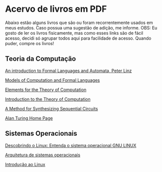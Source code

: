 <h1>Acervo de livros em PDF</h1>

Abaixo estão alguns livros que são ou foram recorrentemente usados em meus estudos. Caso possua uma sugestão de adição, me informe.
OBS: Eu gosto de ler os livros fisicamente, mas como esses links são de fácil acesso, decidi só agrupar todos aqui para facilidade de acesso. Quando puder, compre os livros!

<h2>Teoria da Computação</h2>

[An introduction to Formal Languages and Automata, Peter Linz](https://www.google.com/url?sa=t&source=web&rct=j&opi=89978449&url=https://fall14cs.files.wordpress.com/2017/04/an-introduction-to-formal-languages-and-automata-5th-edition-2011.pdf&ved=2ahUKEwj8_7X6tcaGAxWmrZUCHZPyG2gQFnoECBYQAQ&usg=AOvVaw3FjJH0cBd7AsWBcpgeftNT)

[Models of Computation and Formal Languages](https://cs.brown.edu/people/jsavage/book/pdfs/ModelsOfComputation.pdf)

[Elements for the Theory of Computation](https://home.cse.ust.hk/~lzhang/teach/3721/Elements_of_Theory_of_Computation_2ed_Lewis_Papadimitriou.pdf)

[Introduction to the Theory of Computation](https://www.cin.ufpe.br/~jjss/Introcuction%20to%20Theory%20of%20computation%20by%20Micheal%20Sipser%20Ist%20Ed..pdf)

[A Method for Synthesizing Sequential Circuits](https://ia601605.us.archive.org/3/items/bstj34-5-1045/bstj34-5-1045.pdf)

[Alan Turing Home Page](http://www.turing.org.uk/turing/Turing.html)

<h2>Sistemas Operacionais</h2>

[Descobrindo o Linux: Entenda o sistema
operacional GNU LINUX](https://s3.novatec.com.br/sumarios/sumario-9788575221204.pdf)

[Arquitetura de sistemas
operacionais](https://www.inf.puc-rio.br/~francis/aso3ed/solexerc-v3.2-Jan-2005.pdf)

[Introdução ao
Linux](https://dokumen.pub/introduao-ao-linux-2nbsped-978-85-63630-19-3.html)
